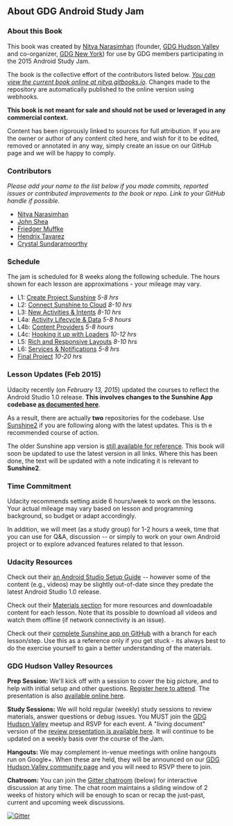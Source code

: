 
## About GDG Android Study Jam

### **About this Book**
This book was created by [Nitya Narasimhan](http://www.google.com/+NityaNarasimhan) (founder, [GDG Hudson Valley](http://www.meetup.com/gdg-hudson-valley/) and co-organizer, [GDG New York](http://www.meetup.com/NYC-GDG/)) for use by GDG members participating in the 2015 Android Study Jam.

The book is the collective effort of the contributors listed below. [*You can view the current book online at nitya.gitbooks.io*](http://nitya.gitbooks.io/gdg-android-study-jam-guide/). Changes made to the repository are automatically published to the online version using webhooks.

**This book is not meant for sale and should not be used or leveraged in any commercial context.**

Content has been rigorously linked to sources for full attribution. If you are the owner or author of any content cited here, and wish for it to be edited, removed or annotated in any way, simply create an issue on our GitHub page and we will be happy to comply.

### **Contributors**

*Please add your name to the list below if you made commits, reported issues or contributed improvements to the book or repo. Link to your GitHub handle if possible.*

* [Nitya Narasimhan](https://github.com/nitya)
* [John Shea](https://github.com/johnshea)
* [Friedger Muffke](https://github.com/friedger)
* [Hendrix Tavarez](https://github.com/lockerfish)
* [Crystal Sundaramoorthy](https://github.com/crystalsundara)



### **Schedule**

The jam is scheduled for 8 weeks along the following schedule. The hours shown for each lesson are approximations - your mileage may vary.

* L1: [Create Project Sunshine](https://www.udacity.com/course/viewer#!/c-ud853/l-1395568821) *5-8 hrs*
* L2: [Connect Sunshine to Cloud](https://www.udacity.com/course/viewer#!/c-ud853/l-1469948762) *8-10 hrs*
* L3: [New Activities & Intents](https://www.udacity.com/course/viewer#!/c-ud853/l-1474559101) *8-10 hrs*
* L4a: [Activity Lifecycle & Data](https://www.udacity.com/course/viewer#!/c-ud853/l-1639338560) *5-8 hours*
* L4b: [Content Providers](https://www.udacity.com/course/viewer#!/c-ud853/l-3599339441) *5-8 hours*
* L4c: [Hooking it up with Loaders](https://www.udacity.com/course/viewer#!/c-ud853/l-3681658545) *10-12 hrs*
* L5: [Rich and Responsive Layouts](https://www.udacity.com/course/viewer#!/c-ud853/l-1623168625) *8-10 hrs*
* L6: [Services & Notifications](https://www.udacity.com/course/viewer#!/c-ud853/l-1614738811) *5-8 hrs*
* [Final Project](https://www.udacity.com/course/viewer#!/c-ud853/l-1938208734) *10-20 hrs*

### **Lesson Updates (Feb 2015)**
Udacity recently (on *February 13, 2015*) updated the courses to reflect the Android Studio 1.0 release. **This involves changes to the Sunshine App codebase [as documented here](https://docs.google.com/document/d/193xJb_OpcNCqgquMhxPrMh05IEYFXQqt0S6-6YK8gBw/pub)**.

As a result, there are actually **two** repositories for the codebase. Use[ Sunshine2](https://github.com/udacity/Sunshine-Version-2) if you are following along with the latest updates. This is th e recommended course of action.

The older Sunshine app version is [still available for reference](https://github.com/udacity/Sunshine). This book will soon be updated to use the latest version in all links. Where this has been done, the text will be updated with a note indicating it is relevant to **Sunshine2**.

### **Time Commitment**

Udacity recommends setting aside 6 hours/week to work on the lessons. Your actual mileage may vary based on lesson and programming background, so budget or adapt accordingly.

In addition, we will meet (as a study group) for 1-2 hours a week, time that you can use for Q&A, discussion -- or simply to work on your own Android project or to explore advanced features related to that lesson.


### Udacity Resources

Check out their [an Android Studio Setup Guide](https://storage.googleapis.com/supplemental_media/udacityu/1395568821/AndroidStudioSetupGuide.pdf) -- however some of the content (e.g., videos) may be slightly out-of-date since they predate the latest Android Studio 1.0 release.

Check out their [Materials section](https://www.udacity.com/wiki/ud853) for more resources and downloadable content for each lesson. Note that its possible to download all videos and watch them offline (if network connectivity is an issue).

Check out their [complete Sunshine app on GitHub](https://github.com/udacity/Sunshine) with a branch for each lesson/step. Use this as a reference only if you get stuck - its always best to do the exercise yourself to gain a better understanding of the materials.

### GDG Hudson Valley Resources

**Prep Session:** We'll kick off with a session to cover the big picture, and to help with initial setup and other questions. [Register here to attend](http://www.meetup.com/gdg-hudson-valley/events/219282068/). The presentation is also [available online here](http://bit.ly/androidjamprep).

**Study Sessions:** We will hold regular (weekly) study sessions to review materials, answer questions or debug issues. You MUST join the [GDG Hudson Valley](http://www.meetup.com/gdg-hudson-valley/) meetup and RSVP for each event. A "living document" version of the [review presentation is available here](http://bit.ly/gdghv-session1). It will continue to be updated on a weekly basis over the course of the Jam.

**Hangouts:** We may complement in-venue meetings with online hangouts run on Google+. When these are held, they will be announced on our [GDG Hudson Valley community page](https://plus.google.com/u/0/b/116637480947982055865/communities/102846463613728256642) and you will need to RSVP there to join.

**Chatroom:** You can join the [Gitter chatroom](https://gitter.im/gdg-hudson-valley/android-guide) (below) for interactive discussion at any time. The chat room maintains a sliding window of 2 weeks of history which will be enough to scan or recap the just-past, current and upcoming week discussions.

[![Gitter](https://badges.gitter.im/Join%20Chat.svg)](https://gitter.im/gdg-hudson-valley/android-guide?utm_source=badge&utm_medium=badge&utm_campaign=pr-badge&utm_content=badge)
